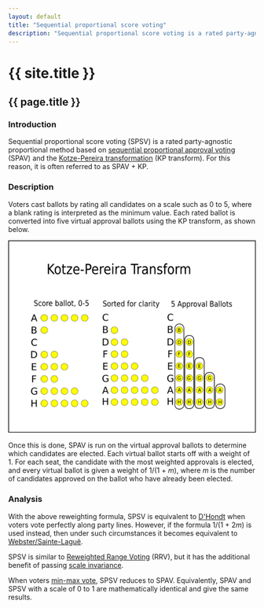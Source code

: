 ```yaml
---
layout: default
title: "Sequential proportional score voting"
description: "Sequential proportional score voting is a rated party-agnostic proportional method based on sequential proportional approval voting and the Kotze-Pereira transformation."
---
```

# {{ site.title }}
## {{ page.title }}
### Introduction

Sequential proportional score voting (SPSV) is a rated party-agnostic proportional method based on [sequential proportional approval voting](https://en.wikipedia.org/wiki/Sequential_proportional_approval_voting) (SPAV) and the [Kotze-Pereira transformation](https://electowiki.org/wiki/Kotze-Pereira_transformation) (KP transform). For this reason, it is often referred to as SPAV + KP.

### Description

Voters cast ballots by rating all candidates on a scale such as 0 to 5, where a blank rating is interpreted as the minimum value. Each rated ballot is converted into five virtual approval ballots using the KP transform, as shown below.

![Graphic showing a 0-5 score ballot being converted into 5 approval ballots](/assets/Kotze-Pereira-transformation.png)

Once this is done, SPAV is run on the virtual approval ballots to determine which candidates are elected. Each virtual ballot starts off with a weight of 1. For each seat, the candidate with the most weighted approvals is elected, and every virtual ballot is given a weight of 1/(1 + *m*), where *m* is the number of candidates approved on the ballot who have already been elected.

### Analysis

With the above reweighting formula, SPSV is equivalent to [D'Hondt](https://en.wikipedia.org/wiki/D%27Hondt_method) when voters vote perfectly along party lines. However, if the formula 1/(1 + 2*m*) is used instead, then under such circumstances it becomes equivalent to [Webster/Sainte-Laguë](https://en.wikipedia.org/wiki/Webster/Sainte-Lagu%C3%AB_method).

SPSV is similar to [Reweighted Range Voting](https://electowiki.org/wiki/Reweighted_Range_Voting) (RRV), but it has the additional benefit of passing [scale invariance](https://electowiki.org/wiki/Scale_invariance).

When voters [min-max vote](https://electowiki.org/wiki/Tactical_voting#Definitions), SPSV reduces to SPAV. Equivalently, SPAV and SPSV with a scale of 0 to 1 are mathematically identical and give the same results.
